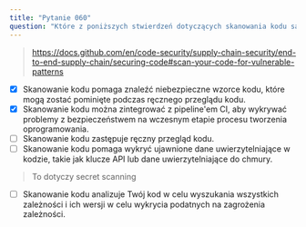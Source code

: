```yaml
---
title: "Pytanie 060"
question: "Które z poniższych stwierdzeń dotyczących skanowania kodu są prawdziwe? (Wybierz dwa.)"
---
```


> https://docs.github.com/en/code-security/supply-chain-security/end-to-end-supply-chain/securing-code#scan-your-code-for-vulnerable-patterns
- [x] Skanowanie kodu pomaga znaleźć niebezpieczne wzorce kodu, które mogą zostać pominięte podczas ręcznego przeglądu kodu.
- [x] Skanowanie kodu można zintegrować z pipeline'em CI, aby wykrywać problemy z bezpieczeństwem na wczesnym etapie procesu tworzenia oprogramowania.
- [ ] Skanowanie kodu zastępuje ręczny przegląd kodu.
- [ ] Skanowanie kodu pomaga wykryć ujawnione dane uwierzytelniające w kodzie, takie jak klucze API lub dane uwierzytelniające do chmury.  
> To dotyczy secret scanning
- [ ] Skanowanie kodu analizuje Twój kod w celu wyszukania wszystkich zależności i ich wersji w celu wykrycia podatnych na zagrożenia zależności. 
